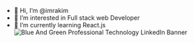 - 👋 Hi, I’m @imrakim
- 👀 I’m interested in Full stack web Developer
- 🌱 I’m currently learning React.js
 ![Blue And Green Professional Technology LinkedIn Banner](https://github.com/imrakim/imrakim/assets/151392858/941de129-672a-439d-9432-f4362f3babce)







